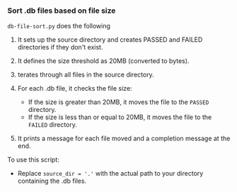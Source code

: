 ### Sort .db files based on file size

`db-file-sort.py` does the following

1. It sets up the source directory and creates PASSED and FAILED directories if they don't exist.
2. It defines the size threshold as 20MB (converted to bytes).
3. terates through all files in the source directory.
4. For each .db file, it checks the file size:

   - If the size is greater than 20MB, it moves the file to the `PASSED` directory.
   - If the size is less than or equal to 20MB, it moves the file to the `FAILED` directory.
5. It prints a message for each file moved and a completion message at the end.


To use this script:

* Replace `source_dir = '.'` with the actual path to your directory containing the .db files.